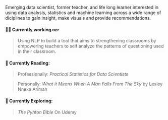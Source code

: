 Emerging data scientist, former teacher, and life long learner interested in using data analysis, statistics and machine learning across a wide range of diciplines to gain insight, make visuals and provide recommendations.  

#### 👩‍💻 Currently working on:  
> Using NLP to build a tool that aims to strengthening classrooms by empowering teachers to self analyze the patterns of questioning used in their classroom.  

#### 📕 Currently Reading:
> Professionally: *Practical Statistics for Data Scientists*  

> Personally: *What it Means When A Man Falls From The Sky* by Lesley Nneka Arimah

#### 🔎 Currently Exploring: 
> *The Pyhton Bible* On Udemy  




